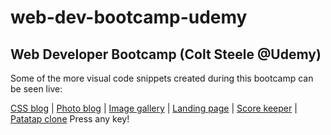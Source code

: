# web-dev-bootcamp-udemy
## Web Developer Bootcamp (Colt Steele @Udemy)

Some of the more visual code snippets created during this bootcamp can be seen live:

[CSS blog](http://wdb-mussol.surge.sh/s06e03cssBlog)  |  [Photo blog](http://wdb-mussol.surge.sh/s06e02PhotoBlog)  |  [Image gallery](http://wdb-mussol.surge.sh/s07e01ImageGallery)  |  [Landing page](http://wdb-mussol.surge.sh/s07e02LandingPage)  |  [Score keeper](http://wdb-mussol.surge.sh/s14e01ScoreKeeper)  |  [Patatap clone](http://wdb-mussol.surge.sh/s19_PatatapClone/circles) Press any key!

